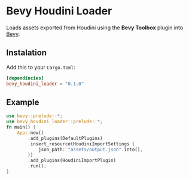 # Bevy Houdini Loader

Loads assets exported from Houdini using the **Bevy Toolbox** plugin into [Bevy](https://bevyengine.org/).

## Instalation

Add this to your `Cargo.toml`:

````toml
[dependincies]
bevy_houdini_loader = "0.1.0"
````

## Example

```rust
use bevy::prelude::*;
use bevy_houdini_loader::prelude::*;
fn main() {
    App::new()
        .add_plugins(DefaultPlugins)
        .insert_resource(HoudiniImportSettings {
            json_path: "assets/output.json".into(),
        })
        .add_plugins(HoudiniImportPlugin)
        .run();
}
```
